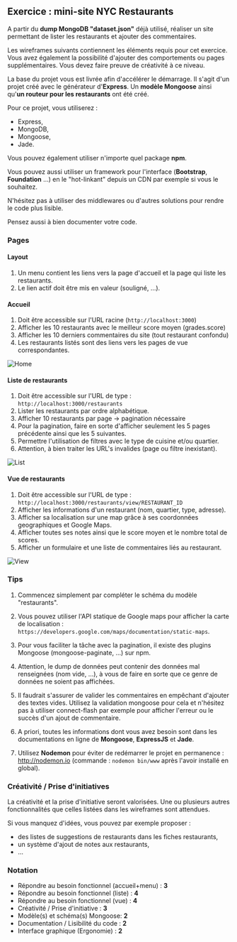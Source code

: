 ## Exercice : mini-site NYC Restaurants


A partir du **dump MongoDB "dataset.json"** déjà utilisé, réaliser un site permettant de lister les restaurants et ajouter des commentaires.

Les wireframes suivants contiennent les éléments requis pour cet exercice. Vous avez également la possibilité d'ajouter des comportements ou pages supplémentaires. Vous devez faire preuve de créativité à ce niveau.

La base du projet vous est livrée afin d'accélérer le démarrage. Il s'agit d'un projet créé avec le générateur d'**Express**. Un **modèle Mongoose** ainsi qu'**un routeur pour les restaurants** ont été créé.

Pour ce projet, vous utiliserez :

* Express,
* MongoDB,
* Mongoose,
* Jade.

Vous pouvez également utiliser n'importe quel package **npm**.

Vous pouvez aussi utiliser un framework pour l'interface (**Bootstrap**, **Foundation** ...) en le "hot-linkant" depuis un CDN par exemple si vous le souhaitez.

N'hésitez pas à utiliser des middlewares ou d'autres solutions pour rendre le code plus lisible.

Pensez aussi à bien documenter votre code.

### Pages

#### Layout

1. Un menu contient les liens vers la page d'accueil et la page qui liste les restaurants.
2. Le lien actif doit être mis en valeur (souligné, ...).

#### Accueil

1. Doit être accessible sur l'URL racine (``http://localhost:3000``)
2. Afficher les 10 restaurants avec le meilleur score moyen (grades.score)
3. Afficher les 10 derniers commentaires du site (tout restaurant confondu)
4. Les restaurants listés sont des liens vers les pages de vue correspondantes.

![Home](http://i.imgur.com/z2S1OQn.png)

#### Liste de restaurants

1. Doit être accessible sur l'URL de type : ``http://localhost:3000/restaurants``
2. Lister les restaurants par ordre alphabétique.
3. Afficher 10 restaurants par page -> pagination nécessaire
4. Pour la pagination, faire en sorte d'afficher seulement les 5 pages précédente ainsi que les 5 suivantes.
5. Permettre l'utilisation de filtres avec le type de cuisine et/ou quartier.
6. Attention, à bien traiter les URL's invalides (page ou filtre inexistant).

![List](http://i.imgur.com/Lzb98L5.png)

#### Vue de restaurants

1. Doit être accessible sur l'URL de type : ``http://localhost:3000/restaurants/view/RESTAURANT_ID``
2. Afficher les informations d'un restaurant (nom, quartier, type, adresse).
3. Afficher sa localisation sur une map grâce à ses coordonnées geographiques et Google Maps.
4. Afficher toutes ses notes ainsi que le score moyen et le nombre total de scores.
5. Afficher un formulaire et une liste de commentaires liés au restaurant.

![View](http://i.imgur.com/VChZwYq.png)

### Tips

1. Commencez simplement par compléter le schéma du modèle "restaurants".

2. Vous pouvez utiliser l'API statique de Google maps pour afficher la carte de localisation : ``https://developers.google.com/maps/documentation/static-maps``.

3. Pour vous faciliter la tâche avec la pagination, il existe des plugins Mongoose (mongoose-paginate, ...) sur npm.

4. Attention, le dump de données peut contenir des données mal renseignées (nom vide, ...), à vous de faire en sorte que ce genre de données ne soient pas affichées.

5. Il faudrait s'assurer de valider les commentaires en empêchant d'ajouter des textes vides. Utilisez la validation mongoose pour cela et n'hésitez pas à utiliser connect-flash par exemple pour afficher l'erreur ou le succès d'un ajout de commentaire.

6. A priori, toutes les informations dont vous avez besoin sont dans les documentations en ligne de **Mongoose**, **ExpressJS** et **Jade**.

7. Utilisez **Nodemon** pour éviter de redémarrer le projet en permanence : http://nodemon.io (commande : ``nodemon bin/www`` après l'avoir installé en global).


### Créativité / Prise d'initiatives

La créativité et la prise d'initiative seront valorisées. Une ou plusieurs autres fonctionnalités que celles listées dans les wireframes sont attendues.

Si vous manquez d'idées, vous pouvez par exemple proposer :

* des listes de suggestions de restaurants dans les fiches restaurants,
* un système d'ajout de notes aux restaurants,
* ...

### Notation

* Répondre au besoin fonctionnel (accueil+menu) : **3**
* Répondre au besoin fonctionnel (liste) : **4**
* Répondre au besoin fonctionnel (vue) : **4**
* Créativité / Prise d'initiative : **3**
* Modèle(s) et schéma(s) Mongoose: **2**
* Documentation / Lisibilité du code : **2**
* Interface graphique (Ergonomie) : **2**

